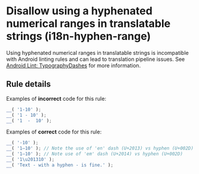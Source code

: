 # Disallow using a hyphenated numerical ranges in translatable strings (i18n-hyphen-range)

Using hyphenated numerical ranges in translatable strings is incompatible with Android linting rules and can lead to translation pipeline issues. See [Android Lint: TypographyDashes](https://android.googlesource.com/platform/tools/base/+/master/lint/libs/lint-checks/src/main/java/com/android/tools/lint/checks/TypographyDetector.java#58) for more information.

## Rule details

Examples of **incorrect** code for this rule:

```js
__( '1-10' );
__( '1 - 10' );
__( '1  -  10' );
```

Examples of **correct** code for this rule:

```js
__( '-10' );
__( '1–10' ); // Note the use of 'en' dash (U+2013) vs hyphen (U+002D)
__( '1—10' ); // Note use of 'em' dash (U+2014) vs hyphen (U+002D)
__( '1\u201310' );
__( 'Text - with a hyphen - is fine.' );
```
